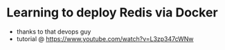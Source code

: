 # Learning to deploy Redis via Docker  
- thanks to that devops guy  
- tutorial @ https://www.youtube.com/watch?v=L3zp347cWNw